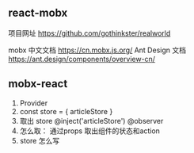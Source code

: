 ## react-mobx
项目网址
  https://github.com/gothinkster/realworld

mobx 中文文档  https://cn.mobx.js.org/
Ant Design 文档  https://ant.design/components/overview-cn/

## mobx-react
1. Provider
2. const store = {
    articleStore
}
3. 取出 store @inject('articleStore')  @observer
4. 怎么取： 通过props 取出组件的状态和action
5. store 怎么写 